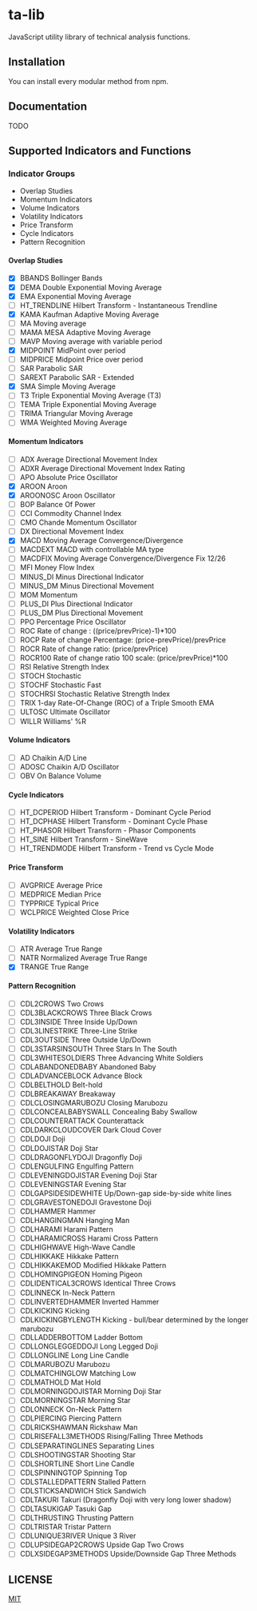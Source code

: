 # ta-lib
JavaScript utility library of technical analysis functions.

## Installation

You can install every modular method from npm.

## Documentation

TODO

## Supported Indicators and Functions

### Indicator Groups

* Overlap Studies
* Momentum Indicators
* Volume Indicators
* Volatility Indicators
* Price Transform
* Cycle Indicators
* Pattern Recognition

#### Overlap Studies

- [x] BBANDS               Bollinger Bands
- [x] DEMA                 Double Exponential Moving Average
- [x] EMA                  Exponential Moving Average
- [ ] HT_TRENDLINE         Hilbert Transform - Instantaneous Trendline
- [x] KAMA                 Kaufman Adaptive Moving Average
- [ ] MA                   Moving average
- [ ] MAMA                 MESA Adaptive Moving Average
- [ ] MAVP                 Moving average with variable period
- [x] MIDPOINT             MidPoint over period
- [ ] MIDPRICE             Midpoint Price over period
- [ ] SAR                  Parabolic SAR
- [ ] SAREXT               Parabolic SAR - Extended
- [x] SMA                  Simple Moving Average
- [ ] T3                   Triple Exponential Moving Average (T3)
- [ ] TEMA                 Triple Exponential Moving Average
- [ ] TRIMA                Triangular Moving Average
- [ ] WMA                  Weighted Moving Average

#### Momentum Indicators

- [ ] ADX                  Average Directional Movement Index
- [ ] ADXR                 Average Directional Movement Index Rating
- [ ] APO                  Absolute Price Oscillator
- [x] AROON                Aroon
- [x] AROONOSC             Aroon Oscillator
- [ ] BOP                  Balance Of Power
- [ ] CCI                  Commodity Channel Index
- [ ] CMO                  Chande Momentum Oscillator
- [ ] DX                   Directional Movement Index
- [x] MACD                 Moving Average Convergence/Divergence
- [ ] MACDEXT              MACD with controllable MA type
- [ ] MACDFIX              Moving Average Convergence/Divergence Fix 12/26
- [ ] MFI                  Money Flow Index
- [ ] MINUS_DI             Minus Directional Indicator
- [ ] MINUS_DM             Minus Directional Movement
- [ ] MOM                  Momentum
- [ ] PLUS_DI              Plus Directional Indicator
- [ ] PLUS_DM              Plus Directional Movement
- [ ] PPO                  Percentage Price Oscillator
- [ ] ROC                  Rate of change : ((price/prevPrice)-1)*100
- [ ] ROCP                 Rate of change Percentage: (price-prevPrice)/prevPrice
- [ ] ROCR                 Rate of change ratio: (price/prevPrice)
- [ ] ROCR100              Rate of change ratio 100 scale: (price/prevPrice)*100
- [ ] RSI                  Relative Strength Index
- [ ] STOCH                Stochastic
- [ ] STOCHF               Stochastic Fast
- [ ] STOCHRSI             Stochastic Relative Strength Index
- [ ] TRIX                 1-day Rate-Of-Change (ROC) of a Triple Smooth EMA
- [ ] ULTOSC               Ultimate Oscillator
- [ ] WILLR                Williams' %R

#### Volume Indicators

- [ ] AD                   Chaikin A/D Line
- [ ] ADOSC                Chaikin A/D Oscillator
- [ ] OBV                  On Balance Volume

#### Cycle Indicators

- [ ] HT_DCPERIOD          Hilbert Transform - Dominant Cycle Period
- [ ] HT_DCPHASE           Hilbert Transform - Dominant Cycle Phase
- [ ] HT_PHASOR            Hilbert Transform - Phasor Components
- [ ] HT_SINE              Hilbert Transform - SineWave
- [ ] HT_TRENDMODE         Hilbert Transform - Trend vs Cycle Mode

#### Price Transform

- [ ] AVGPRICE             Average Price
- [ ] MEDPRICE             Median Price
- [ ] TYPPRICE             Typical Price
- [ ] WCLPRICE             Weighted Close Price

#### Volatility Indicators

- [ ] ATR                  Average True Range
- [ ] NATR                 Normalized Average True Range
- [x] TRANGE               True Range

#### Pattern Recognition

- [ ] CDL2CROWS            Two Crows
- [ ] CDL3BLACKCROWS       Three Black Crows
- [ ] CDL3INSIDE           Three Inside Up/Down
- [ ] CDL3LINESTRIKE       Three-Line Strike
- [ ] CDL3OUTSIDE          Three Outside Up/Down
- [ ] CDL3STARSINSOUTH     Three Stars In The South
- [ ] CDL3WHITESOLDIERS    Three Advancing White Soldiers
- [ ] CDLABANDONEDBABY     Abandoned Baby
- [ ] CDLADVANCEBLOCK      Advance Block
- [ ] CDLBELTHOLD          Belt-hold
- [ ] CDLBREAKAWAY         Breakaway
- [ ] CDLCLOSINGMARUBOZU   Closing Marubozu
- [ ] CDLCONCEALBABYSWALL  Concealing Baby Swallow
- [ ] CDLCOUNTERATTACK     Counterattack
- [ ] CDLDARKCLOUDCOVER    Dark Cloud Cover
- [ ] CDLDOJI              Doji
- [ ] CDLDOJISTAR          Doji Star
- [ ] CDLDRAGONFLYDOJI     Dragonfly Doji
- [ ] CDLENGULFING         Engulfing Pattern
- [ ] CDLEVENINGDOJISTAR   Evening Doji Star
- [ ] CDLEVENINGSTAR       Evening Star
- [ ] CDLGAPSIDESIDEWHITE  Up/Down-gap side-by-side white lines
- [ ] CDLGRAVESTONEDOJI    Gravestone Doji
- [ ] CDLHAMMER            Hammer
- [ ] CDLHANGINGMAN        Hanging Man
- [ ] CDLHARAMI            Harami Pattern
- [ ] CDLHARAMICROSS       Harami Cross Pattern
- [ ] CDLHIGHWAVE          High-Wave Candle
- [ ] CDLHIKKAKE           Hikkake Pattern
- [ ] CDLHIKKAKEMOD        Modified Hikkake Pattern
- [ ] CDLHOMINGPIGEON      Homing Pigeon
- [ ] CDLIDENTICAL3CROWS   Identical Three Crows
- [ ] CDLINNECK            In-Neck Pattern
- [ ] CDLINVERTEDHAMMER    Inverted Hammer
- [ ] CDLKICKING           Kicking
- [ ] CDLKICKINGBYLENGTH   Kicking - bull/bear determined by the longer marubozu
- [ ] CDLLADDERBOTTOM      Ladder Bottom
- [ ] CDLLONGLEGGEDDOJI    Long Legged Doji
- [ ] CDLLONGLINE          Long Line Candle
- [ ] CDLMARUBOZU          Marubozu
- [ ] CDLMATCHINGLOW       Matching Low
- [ ] CDLMATHOLD           Mat Hold
- [ ] CDLMORNINGDOJISTAR   Morning Doji Star
- [ ] CDLMORNINGSTAR       Morning Star
- [ ] CDLONNECK            On-Neck Pattern
- [ ] CDLPIERCING          Piercing Pattern
- [ ] CDLRICKSHAWMAN       Rickshaw Man
- [ ] CDLRISEFALL3METHODS  Rising/Falling Three Methods
- [ ] CDLSEPARATINGLINES   Separating Lines
- [ ] CDLSHOOTINGSTAR      Shooting Star
- [ ] CDLSHORTLINE         Short Line Candle
- [ ] CDLSPINNINGTOP       Spinning Top
- [ ] CDLSTALLEDPATTERN    Stalled Pattern
- [ ] CDLSTICKSANDWICH     Stick Sandwich
- [ ] CDLTAKURI            Takuri (Dragonfly Doji with very long lower shadow)
- [ ] CDLTASUKIGAP         Tasuki Gap
- [ ] CDLTHRUSTING         Thrusting Pattern
- [ ] CDLTRISTAR           Tristar Pattern
- [ ] CDLUNIQUE3RIVER      Unique 3 River
- [ ] CDLUPSIDEGAP2CROWS   Upside Gap Two Crows
- [ ] CDLXSIDEGAP3METHODS  Upside/Downside Gap Three Methods

## LICENSE

[MIT](./LICENSE)
